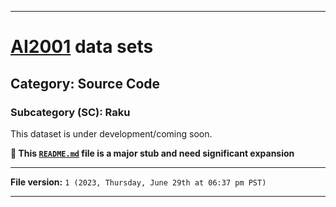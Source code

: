 
***

# [AI2001](https://github.com/seanpm2001/AI2001/) data sets

## Category: Source Code

### Subcategory (SC): Raku

This dataset is under development/coming soon.

**🌱️ This [`README.md`](/README.md) file is a major stub and need significant expansion**

***

**File version:** `1 (2023, Thursday, June 29th at 06:37 pm PST)`

***
